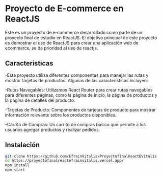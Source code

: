 # Proyecto de E-commerce en ReactJS

Este es un proyecto de e-commerce desarrollado como parte de un proyecto final de estudio en ReactJS. El objetivo principal de este proyecto es demostrar el uso de ReactJS para crear una aplicación web de ecommerce, se da prioridad al uso de reactjs.
## Caracteristicas
-Este proyecto utiliza diferentes componentes para manejar las rutas y mostrar tarjetas de productos. Algunas de las características incluyen:

-Rutas Navegables: Utilizamos React Router para crear rutas navegables para diferentes páginas, como la página de inicio, la página de productos y la página de detalles del producto.

-Tarjetas de Producto: Componentes de tarjetas de producto para mostrar información relevante sobre los productos disponibles.

-Carrito de Compras: Un carrito de compras básico que permite a los usuarios agregar productos y realizar pedidos.



## Instalación
```bash
git clone https://github.com/EfrainVitalis/ProyectofinalReactEVitalis
cd https://proyectofinalreactefrainvitalis.vercel.app/
npm install
npm start

